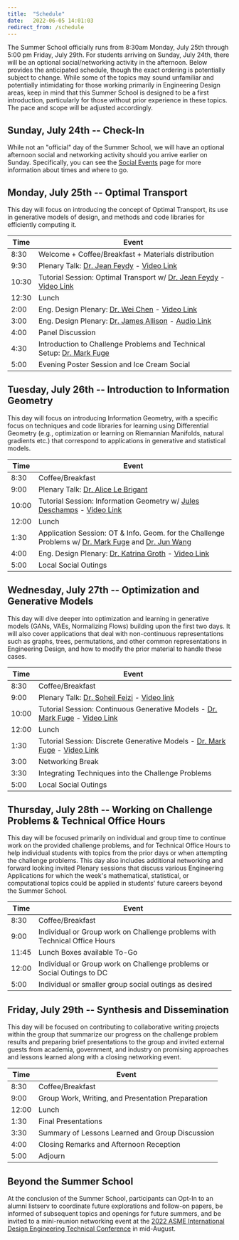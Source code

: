 ```yaml
---
title:  "Schedule"
date:   2022-06-05 14:01:03
redirect_from: /schedule
---
```


The Summer School officially runs from 8:30am Monday, July 25th through 5:00 pm Friday, July 29th. For students arriving on Sunday, July 24th, there will be an optional social/networking activity in the afternoon. Below provides the anticipated schedule, though the exact ordering is potentially subject to change. While some of the topics may sound unfamiliar and potentially intimidating for those working primarily in Engineering Design areas, keep in mind that this Summer School is designed to be a first introduction, particularly for those without prior experience in these topics. The pace and scope will be adjusted accordingly.

## Sunday, July 24th -- Check-In

While not an "official" day of the Summer School, we will have an optional afternoon social and networking activity should you arrive earlier on Sunday. Specifically, you can see the [Social Events](./social) page for more information about times and where to go.

## Monday, July 25th -- Optimal Transport
This day will focus on introducing the concept of Optimal Transport, its use in generative models of design, and methods and code libraries for efficiently computing it.

| Time  | Event  |
|---|---|
| 8:30 | Welcome + Coffee/Breakfast + Materials distribution|
| 9:30  | Plenary Talk: [Dr. Jean Feydy](https://www.jeanfeydy.com/) - [Video Link](https://umd.hosted.panopto.com/Panopto/Pages/Viewer.aspx?id=45337a9f-7af4-407d-85fc-aedd015aa20e) |
| 10:30 | Tutorial Session: Optimal Transport w/ [Dr. Jean Feydy](https://www.jeanfeydy.com/) - [Video Link](https://umd.hosted.panopto.com/Panopto/Pages/Viewer.aspx?id=f709d34a-357c-4341-b3f3-aedd015acd06)|
| 12:30 | Lunch |
| 2:00 | Eng. Design Plenary: [Dr. Wei Chen](https://www.mccormick.northwestern.edu/research-faculty/directory/profiles/chen-wei.html) - [Video Link](https://umd.hosted.panopto.com/Panopto/Pages/Viewer.aspx?id=dfb48df2-3260-4b2c-bc55-aedd015ae330) |
| 3:00 | Eng. Design Plenary: [Dr. James Allison](https://ise.illinois.edu/directory/profile/jtalliso) - [Audio Link](https://umd.hosted.panopto.com/Panopto/Pages/Viewer.aspx?id=b4d0c4dd-09f4-46a6-9333-aee001223372) |
| 4:00 | Panel Discussion |
| 4:30 | Introduction to Challenge Problems and Technical Setup: [Dr. Mark Fuge](https://enme.umd.edu/clark/faculty/539/Mark-D-Fuge) |
| 5:00 | Evening Poster Session and Ice Cream Social |

## Tuesday, July 26th -- Introduction to Information Geometry
This day will focus on introducing Information Geometry, with a specific focus on techniques and code libraries for learning using Differential Geometry (e.g., optimization or learning on Riemannian Manifolds, natural gradients etc.) that correspond to applications in generative and statistical models.

| Time  | Event  |
|---|---|
| 8:30  | Coffee/Breakfast |
| 9:00  | Plenary Talk: [Dr. Alice Le Brigant](https://sites.google.com/view/alice-le-brigant/) |
| 10:00 | Tutorial Session: Information Geometry w/ [Jules Deschamps](https://github.com/Jules-Deschamps) - [Video Link](https://umd.hosted.panopto.com/Panopto/Pages/Viewer.aspx?id=453ff317-2288-48c2-9afe-aede0165f291) |
| 12:00 | Lunch |
| 1:30  | Application Session: OT & Info. Geom. for the Challenge Problems w/ [Dr. Mark Fuge](https://enme.umd.edu/clark/faculty/539/Mark-D-Fuge) and [Dr. Jun Wang](https://ideal.umd.edu/team/wang-jun)|
| 4:00  | Eng. Design Plenary: [Dr. Katrina Groth](https://enme.umd.edu/clark/faculty/807/Katrina-Groth) - [Video Link](https://umd.hosted.panopto.com/Panopto/Pages/Viewer.aspx?id=295bad1d-903c-40e0-a8b8-aede01662c05) |
| 5:00  | Local Social Outings |

## Wednesday, July 27th -- Optimization and Generative Models
This day will dive deeper into optimization and learning in generative models (GANs, VAEs, Normalizing Flows) building upon the first two days. It will also cover applications that deal with non-continuous representations such as graphs, trees, permutations, and other common representations in Engineering Design, and how to modify the prior material to handle these cases.

| Time  | Event  |
|---|---|
| 8:30  | Coffee/Breakfast |
| 9:00  | Plenary Talk: [Dr. Soheil Feizi](https://www.cs.umd.edu/~sfeizi/) - [Video link](https://umd.hosted.panopto.com/Panopto/Pages/Viewer.aspx?id=87a12043-f21b-4deb-9be8-aedf00f21bb5)  |
| 10:00 | Tutorial Session: Continuous Generative Models - [Dr. Mark Fuge](https://enme.umd.edu/clark/faculty/539/Mark-D-Fuge) - [Video Link](https://umd.hosted.panopto.com/Panopto/Pages/Viewer.aspx?id=3d49233f-ffaa-4e25-8ac6-aedf0164e683) |
| 12:00 | Lunch |
| 1:30  | Tutorial Session: Discrete Generative Models - [Dr. Mark Fuge](https://enme.umd.edu/clark/faculty/539/Mark-D-Fuge) - [Video Link](https://umd.hosted.panopto.com/Panopto/Pages/Viewer.aspx?id=7ce80e25-f0d6-45dd-acc4-aedf0164c9cb)|
| 3:00  | Networking Break |
| 3:30  | Integrating Techniques into the Challenge Problems |
| 5:00  | Local Social Outings |

## Thursday, July 28th -- Working on Challenge Problems & Technical Office Hours
This day will be focused primarily on individual and group time to continue work on the provided challenge problems, and for Technical Office Hours to help individual students with topics from the prior days or when attempting the challenge problems. This day also includes additional networking and forward looking invited Plenary sessions that discuss various Engineering Applications for which the week's mathematical, statistical, or computational topics could be applied in students' future careers beyond the Summer School.

| Time  | Event  |
|---|---|
| 8:30 | Coffee/Breakfast |
| 9:00  | Individual or Group work on Challenge problems with Technical Office Hours  |
| 11:45 | Lunch Boxes available To-Go |
| 12:00 | Individual or Group work on Challenge problems or Social Outings to DC |
| 5:00 | Individual or smaller group social outings as desired |

## Friday, July 29th -- Synthesis and Dissemination
This day will be focused on contributing to collaborative writing projects within the group that summarize our progress on the challenge problem results and preparing brief presentations to the group and invited external guests from academia, government, and industry on promising approaches and lessons learned along with a closing networking event.

| Time  | Event  |
|---|---|
| 8:30  | Coffee/Breakfast |
| 9:00  | Group Work, Writing, and Presentation Preparation |
| 12:00 | Lunch  |
| 1:30  | Final Presentations |
| 3:30  | Summary of Lessons Learned and Group Discussion |
| 4:00  | Closing Remarks and Afternoon Reception |
| 5:00  | Adjourn |


## Beyond the Summer School

At the conclusion of the Summer School, participants can Opt-In to an alumni listserv to coordinate future explorations and follow-on papers, be informed of subsequent topics and openings for future summers, and be invited to a mini-reunion networking event at the [2022 ASME International Design Engineering Technical Conference](https://event.asme.org/IDETC-CIE) in mid-August.
